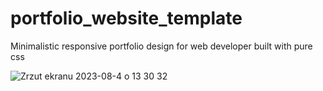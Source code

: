 # portfolio_website_template
Minimalistic responsive portfolio design for web developer built with pure css

![Zrzut ekranu 2023-08-4 o 13 30 32](https://github.com/katarzynaheller/portfolio_website_template/assets/110901739/b375a74b-b861-47ad-ad76-362bced2ddbc)

